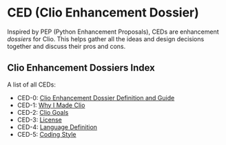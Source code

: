 # CED (Clio Enhancement Dossier)

Inspired by PEP (Python Enhancement Proposals), CEDs are enhancement _dossiers_ for Clio.
This helps gather all the ideas and design decisions together and discuss their pros and cons.

## Clio Enhancement Dossiers Index

A list of all CEDs:

* CED-0: [Clio Enhancement Dossier Definition and Guide](https://github.com/pouya-eghbali/clio/CEDi/CED-0.md)
* CED-1: [Why I Made Clio](https://github.com/pouya-eghbali/clio/CEDi/CED-1.md)
* CED-2: [Clio Goals](https://github.com/pouya-eghbali/clio/CEDi/CED-2.md)
* CED-3: [License](https://github.com/pouya-eghbali/clio/CEDi/CED-3.md)
* CED-4: [Language Definition](https://github.com/pouya-eghbali/clio/CEDi/CED-4.md)
* CED-5: [Coding Style](https://github.com/pouya-eghbali/clio/CEDi/CED-5.md)
